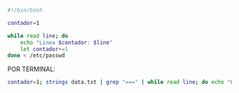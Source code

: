 ```bash
#!/bin/bash

contador=1

while read line; do
	echo "Linea $contador: $line"
	let contador+=1
done < /etc/passwd
```


POR TERMINAL:

```bash
contador=1; strings data.txt | grep "===" | while read line; do echo "Línea $contador:"$line; let contador+=1; done
```
